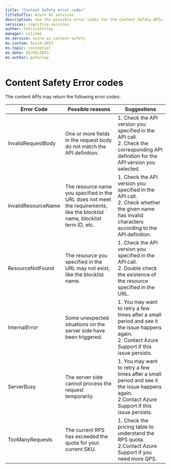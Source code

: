 ```yaml
---
title: "Content Safety error codes"
titleSuffix: Azure AI services
description: See the possible error codes for the Content Safety APIs.
services: cognitive-services
author: PatrickFarley
manager: nitinme
ms.service: azure-ai-content-safety
ms.custom: build-2023
ms.topic: conceptual
ms.date: 05/09/2023
ms.author: pafarley
---
```


# Content Safety Error codes 

The content APIs may return the following error codes:

| Error Code    | Possible reasons   | Suggestions           |
| ---------- | ------- | -------------------- |
| InvalidRequestBody  | One or more fields in the request body do not match the API definition. | 1. Check the API version you specified in the API call. <br/>2. Check the corresponding API definition for the API version you selected. |
| InvalidResourceName | The resource name you specified in the URL does not meet the requirements, like the blocklist name, blocklist term ID, etc. | 1. Check the API version you specified in the API call.  <br/>2. Check whether the given name has invalid characters according to the API definition. |
| ResourceNotFound    | The resource you specified in the URL may not exist, like the blocklist name. | 1. Check the API version you specified in the API call. <br/> 2. Double check the existence of the resource specified in the URL. |
| InternalError       | Some unexpected situations on the server side have been triggered. | 1. You may want to retry a few times after a small period and see it the issue happens again.  <br/>             2. Contact Azure Support if this issue persists. |
| ServerBusy          | The server side cannot process the request temporarily.      | 1. You may want to retry a few times after a small period and see it the issue happens again.  <br/>2.Contact Azure Support if this issue persists. |
| TooManyRequests     | The current RPS has exceeded the quota for your current SKU. | 1. Check the pricing table to understand the RPS quota.   <br/>2.Contact Azure Support if you need more QPS. |
